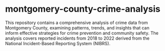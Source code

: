# montgomery-county-crime-analysis
This repository contains a comprehensive analysis of crime data from Montgomery County, examining patterns, trends, and insights that can inform effective strategies for crime prevention and community safety. The analysis covers reported incidents from 2018 to 2022 derived from the National Incident-Based Reporting System (NIBRS).
